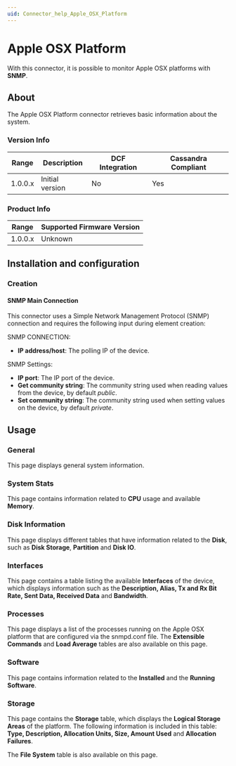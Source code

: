 ```yaml
---
uid: Connector_help_Apple_OSX_Platform
---
```


# Apple OSX Platform

With this connector, it is possible to monitor Apple OSX platforms with **SNMP**.

## About

The Apple OSX Platform connector retrieves basic information about the system.

### Version Info

| Range | Description | DCF Integration | Cassandra Compliant |
|------------------|-----------------|---------------------|-------------------------|
| 1.0.0.x          | Initial version | No                  | Yes                     |

### Product Info

| Range | Supported Firmware Version |
|------------------|-----------------------------|
| 1.0.0.x          | Unknown                     |

## Installation and configuration

### Creation

#### SNMP Main Connection

This connector uses a Simple Network Management Protocol (SNMP) connection and requires the following input during element creation:

SNMP CONNECTION:

- **IP address/host**: The polling IP of the device.

SNMP Settings:

- **IP port**: The IP port of the device.
- **Get community string**: The community string used when reading values from the device, by default *public*.
- **Set community string**: The community string used when setting values on the device, by default *private*.

## Usage

### General

This page displays general system information.

### System Stats

This page contains information related to **CPU** usage and available **Memory**.

### Disk Information

This page displays different tables that have information related to the **Disk**, such as **Disk Storage**, **Partition** and **Disk IO**.

### Interfaces

This page contains a table listing the available **Interfaces** of the device, which displays information such as the **Description, Alias, Tx and Rx Bit Rate, Sent Data, Received Data** and **Bandwidth**.

### Processes

This page displays a list of the processes running on the Apple OSX platform that are configured via the snmpd.conf file. The **Extensible Commands** and **Load Average** tables are also available on this page.

### Software

This page contains information related to the **Installed** and the **Running Software**.

### Storage

This page contains the **Storage** table, which displays the **Logical Storage Areas** of the platform. The following information is included in this table: **Type, Description, Allocation Units, Size, Amount Used** and **Allocation Failures**.

The **File System** table is also available on this page.
